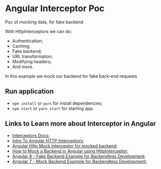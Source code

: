 # Angular Interceptor Poc

Poc of mocking data, for fake backend

With HttpInterceptors we can do:
- Authentication;
- Caching;
- Fake backend;
- URL transformation;
- Modifying headers;
- And more.

In this example we mock our backend for fake back-end requests

## Run application
- `npm install` or `yarn` for install dependencies;
- `npm start` or `yarn start` for starting app.

## Links to Learn more about Interceptor in Angular
- [Interceptors Docs](https://angular.io/api/common/http/HttpInterceptor);
- [Intro To Angular HTTP Interceptors](https://medium.com/@lanoTechno/intro-to-angular-http-interceptors-and-how-to-create-backendless-app-with-them-3593f6552b3a);
- [Angular Http Mock Interceptor for mocked backend](https://dev.to/sanidz/angular-http-mock-interceptor-for-mocked-backend-1h5g);
- [How to Mock a Backend in Angular using HttpInterceptor](https://blog.bitsrc.io/how-to-mock-a-backend-in-angular-using-httpinterceptor-667794d45e8d);
- [Angular 8 - Fake Backend Example for Backendless Development](https://jasonwatmore.com/post/2020/03/10/angular-8-fake-backend-example-for-backendless-development);
- [Angular 7 - Mock Backend Example for Backendless Development](https://jasonwatmore.com/post/2019/05/02/angular-7-mock-backend-example-for-backendless-development);

